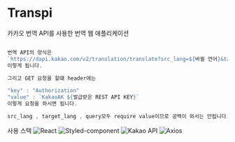 # Transpi

카카오 번역 API를 사용한 번역 웹 애플리케이션

```javascript

번역 API의 양식은
`https://dapi.kakao.com/v2/translation/translate?src_lang=${바뀔 언어}&target_lang=${바꿀 언어}&query=${바뀔 언어의 텍스트}`
이렇게 됩니다.

그리고 GET 요청을 할떄 header에는

"key" : "Authorization"
"value" : `KakaoAK ${발급받은 REST API KEY}`
이렇게 요청을 하시면 됩니다.

src_lang , target_lang , query모두 require value이므로 공백이 와서는 안됩니다.

```

사용 스택
![React](https://img.shields.io/badge/-React-blue)
![Styled-component](https://img.shields.io/badge/-Styled--components-red)
![Kakao API](https://img.shields.io/badge/-Kakao%20API-yellow)
![Axios](https://img.shields.io/badge/-axios-lightgrey)

